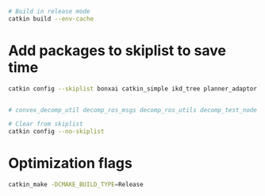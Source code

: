 ```bash
# Build in release mode
catkin build --env-cache
```

# Add packages to skiplist to save time
```bash
catkin config --skiplist bonxai catkin_simple ikd_tree planner_adaptor logger gestelt_test trajectory_inspector fake_drone fake_map swarm_bridge swarm_collision_checker central_benchmark ego_planner_fsm traj_utils traj_opt jps3d trajectory_server gestelt_debug_msgs gestelt_msgs vrpn_client_ros simple_quad_sim path_searching


# convex_decomp_util decomp_ros_msgs decomp_ros_utils decomp_test_node decomp_util grid_map

# Clear from skiplist
catkin config --no-skiplist
```

# Optimization flags
```bash
catkin_make -DCMAKE_BUILD_TYPE=Release
```
